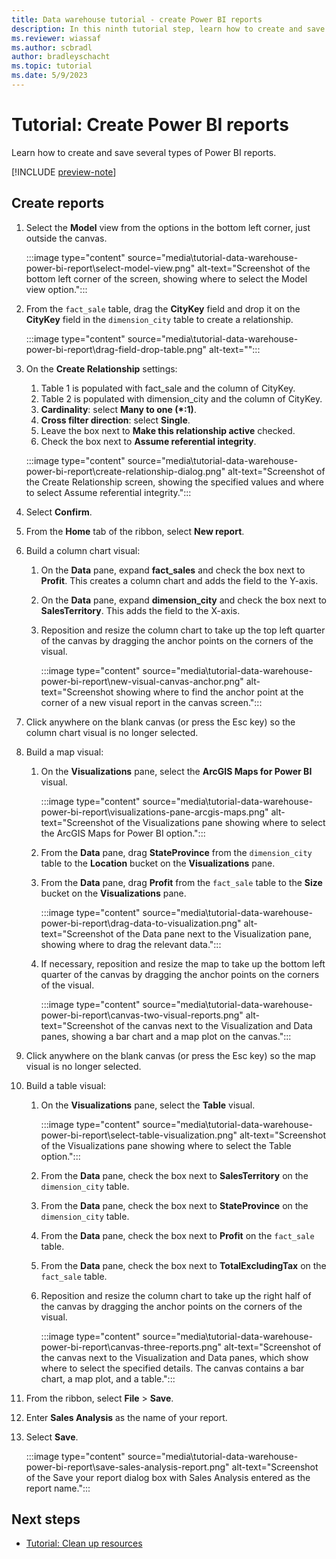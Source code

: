 ```yaml
---
title: Data warehouse tutorial - create Power BI reports
description: In this ninth tutorial step, learn how to create and save several types of Power BI reports with the data you ingested in earlier tutorial steps.
ms.reviewer: wiassaf
ms.author: scbradl
author: bradleyschacht
ms.topic: tutorial
ms.date: 5/9/2023
---
```


# Tutorial: Create Power BI reports

Learn how to create and save several types of Power BI reports.

[!INCLUDE [preview-note](../includes/preview-note.md)]

## Create reports

1. Select the **Model** view from the options in the bottom left corner, just outside the canvas.

   :::image type="content" source="media\tutorial-data-warehouse-power-bi-report\select-model-view.png" alt-text="Screenshot of the bottom left corner of the screen, showing where to select the Model view option.":::

1. From the `fact_sale` table, drag the **CityKey** field and drop it on the **CityKey** field in the `dimension_city` table to create a relationship.

   :::image type="content" source="media\tutorial-data-warehouse-power-bi-report\drag-field-drop-table.png" alt-text="":::

1. On the **Create Relationship** settings:

   1. Table 1 is populated with fact_sale and the column of CityKey.
   1. Table 2 is populated with dimension_city and the column of CityKey.
   1. **Cardinality**: select **Many to one (\*:1)**.
   1. **Cross filter direction**: select **Single**.
   1. Leave the box next to **Make this relationship active** checked.
   1. Check the box next to **Assume referential integrity**.

   :::image type="content" source="media\tutorial-data-warehouse-power-bi-report\create-relationship-dialog.png" alt-text="Screenshot of the Create Relationship screen, showing the specified values and where to select Assume referential integrity.":::

1. Select **Confirm**.

1. From the **Home** tab of the ribbon, select **New report**.

1. Build a column chart visual:

   1. On the **Data** pane, expand **fact_sales** and check the box next to **Profit**. This creates a column chart and adds the field to the Y-axis.
   1. On the **Data** pane, expand **dimension_city** and check the box next to **SalesTerritory**. This adds the field to the X-axis.
   1. Reposition and resize the column chart to take up the top left quarter of the canvas by dragging the anchor points on the corners of the visual.

      :::image type="content" source="media\tutorial-data-warehouse-power-bi-report\new-visual-canvas-anchor.png" alt-text="Screenshot showing where to find the anchor point at the corner of a new visual report in the canvas screen.":::

1. Click anywhere on the blank canvas (or press the Esc key) so the column chart visual is no longer selected.

1. Build a map visual:

   1. On the **Visualizations** pane, select the **ArcGIS Maps for Power BI** visual.

      :::image type="content" source="media\tutorial-data-warehouse-power-bi-report\visualizations-pane-arcgis-maps.png" alt-text="Screenshot of the Visualizations pane showing where to select the ArcGIS Maps for Power BI option.":::

   1. From the **Data** pane, drag **StateProvince** from the `dimension_city` table to the **Location** bucket on the **Visualizations** pane.
   1. From the **Data** pane, drag **Profit** from the `fact_sale` table to the **Size** bucket on the **Visualizations** pane.

      :::image type="content" source="media\tutorial-data-warehouse-power-bi-report\drag-data-to-visualization.png" alt-text="Screenshot of the Data pane next to the Visualization pane, showing where to drag the relevant data.":::

   1. If necessary, reposition and resize the map to take up the bottom left quarter of the canvas by dragging the anchor points on the corners of the visual.

      :::image type="content" source="media\tutorial-data-warehouse-power-bi-report\canvas-two-visual-reports.png" alt-text="Screenshot of the canvas next to the Visualization and Data panes, showing a bar chart and a map plot on the canvas.":::

1. Click anywhere on the blank canvas (or press the Esc key) so the map visual is no longer selected.

1. Build a table visual:
   1. On the **Visualizations** pane, select the **Table** visual.

      :::image type="content" source="media\tutorial-data-warehouse-power-bi-report\select-table-visualization.png" alt-text="Screenshot of the Visualizations pane showing where to select the Table option.":::

   1. From the **Data** pane, check the box next to **SalesTerritory** on the `dimension_city` table.
   1. From the **Data** pane, check the box next to **StateProvince** on the `dimension_city` table.
   1. From the **Data** pane, check the box next to **Profit** on the `fact_sale` table.
   1. From the **Data** pane, check the box next to **TotalExcludingTax** on the `fact_sale` table.
   1. Reposition and resize the column chart to take up the right half of the canvas by dragging the anchor points on the corners of the visual.

      :::image type="content" source="media\tutorial-data-warehouse-power-bi-report\canvas-three-reports.png" alt-text="Screenshot of the canvas next to the Visualization and Data panes, which show where to select the specified details. The canvas contains a bar chart, a map plot, and a table.":::

1. From the ribbon, select **File** > **Save**.

1. Enter **Sales Analysis** as the name of your report.

1. Select **Save**.

   :::image type="content" source="media\tutorial-data-warehouse-power-bi-report\save-sales-analysis-report.png" alt-text="Screenshot of the Save your report dialog box with Sales Analysis entered as the report name.":::

## Next steps

- [Tutorial: Clean up resources](tutorial-data-warehouse-clean-up.md)
